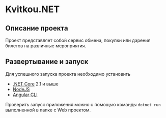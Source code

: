 # Kvitkou.NET #

## Описание проекта ##
Проект представляет собой сервис обмена, покупки или дарения билетов на различные мероприятия.

## Развертывание и запуск ##
Для успешного запуска проекта необходимо установить

- [.NET Core](https://www.asp.net/) 2.1 и выше
- [NodeJS](https://nodejs.org/en/)
-  [Angular CLI](https://cli.angular.io/)

Проверить запуск приложения можно с помощью команды `dotnet run` выполненной в папке с Web проектом.
